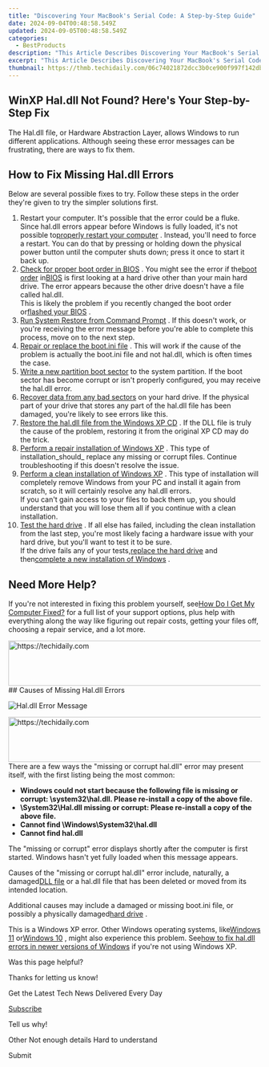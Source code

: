 ```yaml
---
title: "Discovering Your MacBook's Serial Code: A Step-by-Step Guide"
date: 2024-09-04T00:48:58.549Z
updated: 2024-09-05T00:48:58.549Z
categories:
  - BestProducts
description: "This Article Describes Discovering Your MacBook's Serial Code: A Step-by-Step Guide"
excerpt: "This Article Describes Discovering Your MacBook's Serial Code: A Step-by-Step Guide"
thumbnail: https://thmb.techidaily.com/06c74021872dcc3b0ce900f997f142db31fade534149e5bce6ee9984dd257b98.jpg
---
```


## WinXP Hal.dll Not Found? Here's Your Step-by-Step Fix
 The Hal.dll file, or Hardware Abstraction Layer, allows Windows to run different applications. Although seeing these error messages can be frustrating, there are ways to fix them.

## How to Fix Missing Hal.dll Errors

 Below are several possible fixes to try. Follow these steps in the order they're given to try the simpler solutions first.

1. Restart your computer. It's possible that the error could be a fluke.  
 Since hal.dll errors appear before Windows is fully loaded, it's not possible to[properly restart your computer](https://www.lifewire.com/how-to-reboot-a-computer-2624568) . Instead, you'll need to force a restart. You can do that by pressing or holding down the physical power button until the computer shuts down; press it once to start it back up.
2. [Check for proper boot order in BIOS](https://www.lifewire.com/change-the-boot-order-in-bios-2624528) . You might see the error if the[boot order](https://www.lifewire.com/what-is-a-boot-sequence-2625814) in[BIOS](https://www.lifewire.com/bios-basic-input-output-system-2625820) is first looking at a hard drive other than your main hard drive. The error appears because the other drive doesn't have a file called hal.dll.  
 This is likely the problem if you recently changed the boot order or[flashed your BIOS](https://www.lifewire.com/how-to-update-bios-4783238) .
3. [Run System Restore from Command Prompt](https://www.lifewire.com/how-to-start-system-restore-from-the-command-prompt-2624522) . If this doesn't work, or you're receiving the error message before you're able to complete this process, move on to the next step.
4. [Repair or replace the boot.ini file](https://www.lifewire.com/how-to-repair-or-replace-boot-ini-in-windows-xp-2624512) . This will work if the cause of the problem is actually the boot.ini file and not hal.dll, which is often times the case.
5. [Write a new partition boot sector](https://www.lifewire.com/write-a-new-partition-boot-sector-to-a-windows-xp-system-partition-2624503) to the system partition. If the boot sector has become corrupt or isn't properly configured, you may receive the hal.dll error.
6. [Recover data from any bad sectors](https://www.lifewire.com/locate-recover-data-from-bad-sectors-within-recovery-console-2624501) on your hard drive. If the physical part of your drive that stores any part of the hal.dll file has been damaged, you're likely to see errors like this.
7. [Restore the hal.dll file from the Windows XP CD](https://www.lifewire.com/how-to-restore-hal-dll-from-the-windows-xp-cd-2624517) . If the DLL file is truly the cause of the problem, restoring it from the original XP CD may do the trick.
8. [Perform a repair installation of Windows XP](https://www.lifewire.com/how-to-perform-a-windows-xp-repair-install-2624915) . This type of installation_should_ replace any missing or corrupt files. Continue troubleshooting if this doesn't resolve the issue.
9. [Perform a clean installation of Windows XP](https://www.lifewire.com/how-to-clean-install-windows-xp-2624911) . This type of installation will completely remove Windows from your PC and install it again from scratch, so it will certainly resolve any hal.dll errors.  
 If you can't gain access to your files to back them up, you should understand that you will lose them all if you continue with a clean installation.
10. [Test the hard drive](https://www.lifewire.com/free-hard-drive-testing-programs-2626183) . If all else has failed, including the clean installation from the last step, you're most likely facing a hardware issue with your hard drive, but you'll want to test it to be sure.  
 If the drive fails any of your tests,[replace the hard drive](https://www.lifewire.com/how-to-replace-a-hard-drive-2626200) and then[complete a new installation of Windows](https://www.lifewire.com/how-to-install-a-windows-operating-system-2624925) .

## Need More Help?

 If you're not interested in fixing this problem yourself, see[How Do I Get My Computer Fixed?](https://www.lifewire.com/how-do-i-get-my-computer-fixed-2625167) for a full list of your support options, plus help with everything along the way like figuring out repair costs, getting your files off, choosing a repair service, and a lot more.

<!-- affiliate ads begin -->
<a href="https://appsumo.8odi.net/c/5597632/2123731/7443" target="_top" id="2123731">
  <img src="//a.impactradius-go.com/display-ad/7443-2123731" border="0" alt="https://techidaily.com" width="728" height="90"/>
</a>
<img height="0" width="0" src="https://appsumo.8odi.net/i/5597632/2123731/7443" style="position:absolute;visibility:hidden;" border="0" />
<!-- affiliate ads end -->
## Causes of Missing Hal.dll Errors

![Hal.dll Error Message](https://www.lifewire.com/thmb/iW96xBd-pVPkCbR8_ExyONSabUM=/1500x0/filters:no_upscale():max_bytes(150000):strip_icc():format(webp)/hal-dll-missing-corrupt-xp-57fd205d3df78c690f815007.PNG)

<!-- affiliate ads begin -->
<a href="https://appsumo.8odi.net/c/5597632/2118306/7443" target="_top" id="2118306">
  <img src="//a.impactradius-go.com/display-ad/7443-2118306" border="0" alt="https://techidaily.com" width="728" height="90"/>
</a>
<img height="0" width="0" src="https://appsumo.8odi.net/i/5597632/2118306/7443" style="position:absolute;visibility:hidden;" border="0" />
<!-- affiliate ads end -->
 There are a few ways the "missing or corrupt hal.dll" error may present itself, with the first listing being the most common:

* **Windows could not start because the following file is missing or corrupt: \\system32\\hal.dll. Please re-install a copy of the above file.**
* **\\System32\\Hal.dll missing or corrupt: Please re-install a copy of the above file.**
* **Cannot find \\Windows\\System32\\hal.dll**
* **Cannot find hal.dll**

 The "missing or corrupt" error displays shortly after the computer is first started. Windows hasn't yet fully loaded when this message appears.

 Causes of the "missing or corrupt hal.dll" error include, naturally, a damaged[DLL file](https://www.lifewire.com/what-is-a-dll-file-2625852) or a hal.dll file that has been deleted or moved from its intended location.

 Additional causes may include a damaged or missing boot.ini file, or possibly a physically damaged[hard drive](https://www.lifewire.com/what-is-a-hard-disk-drive-2618152) .

 This is a Windows XP error. Other Windows operating systems, like[Windows 11](https://www.lifewire.com/windows-11-5188930) or[Windows 10](https://www.lifewire.com/windows-10-2626217) , might also experience this problem. See[how to fix hal.dll errors in newer versions of Windows](https://www.lifewire.com/fix-hal-dll-errors-in-newer-versions-of-windows-2619245) if you're not using Windows XP.

Was this page helpful?

Thanks for letting us know!

 Get the Latest Tech News Delivered Every Day

[Subscribe](https://www.lifewire.com/#)

Tell us why!

 Other  Not enough details  Hard to understand

 Submit

<ins class="adsbygoogle"
     style="display:block"
     data-ad-format="autorelaxed"
     data-ad-client="ca-pub-7571918770474297"
     data-ad-slot="1223367746"></ins>



<ins class="adsbygoogle"
     style="display:block"
     data-ad-client="ca-pub-7571918770474297"
     data-ad-slot="8358498916"
     data-ad-format="auto"
     data-full-width-responsive="true"></ins>


